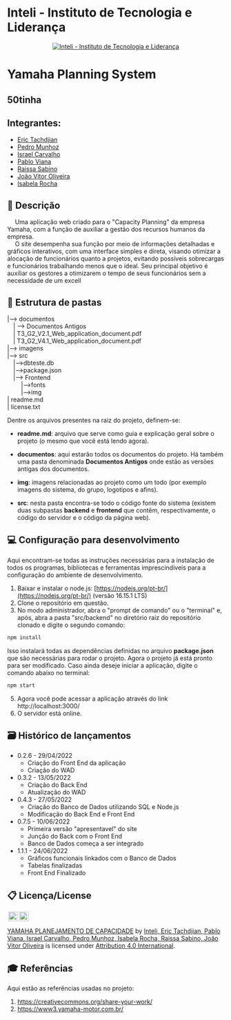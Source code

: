 # Inteli - Instituto de Tecnologia e Liderança 

<p align="center">
<a href= "https://www.inteli.edu.br/"><img src="https://www.inteli.edu.br/wp-content/uploads/2021/08/20172028/marca_1-2.png" alt="Inteli - Instituto de Tecnologia e Liderança" border="0"></a>
</p>

# Yamaha Planning System

## 50tinha

## Integrantes: 
- <a href="https://www.linkedin.com/in/eric-tachdjian/">Eric Tachdjian</a>
- <a href="https://www.linkedin.com/in/pedromunhozsouza">Pedro Munhoz</a>
- <a href="https://www.linkedin.com/in/israel-carvalho-706133241/">Israel Carvalho</a> 
- <a href="https://www.linkedin.com/in/pablo-ruan-lana-viana-b0818b1a6/">Pablo Viana</a> 
- <a href="https://www.linkedin.com/in/raissa-sabino-2a00a11b1/">Raissa Sabino</a>
- <a href="https://www.linkedin.com/in/jv-oliveira-rodrigues/">João Vitor Oliveira</a> 
- <a href="https://www.linkedin.com/in/isabela-amado-da-rocha-0314b4237/">Isabela Rocha</a>

## 📝 Descrição
  &emsp;  Uma aplicação web criado para o "Capacity Planning" da empresa Yamaha, com a função de auxiliar a gestão dos recursos humanos da empresa.<br>
   &emsp; O site desempenha sua função por meio de informações detalhadas e gráficos interativos, com uma interface simples e direta, visando otimizar a alocação de funcionários quanto a projetos, evitando possíveis sobrecargas e funcionários trabalhando menos que o ideal. Seu principal objetivo é auxiliar os gestores a otimizarem o tempo de seus funcionários sem a necessidade de um excell


## 📁 Estrutura de pastas

|--> documentos<br>
  &emsp;| --> Documentos Antigos<br>
  &emsp;| T3_G2_V2.1_Web_application_document.pdf<br>
  &emsp;| T3_G2_V4.1_Web_application_document.pdf<br>
|--> imagens<br>
|--> src<br>
  &emsp;|-->dbteste.db<br>
  &emsp;|-->package.json<br>
  &emsp;|--> Frontend<br>
  &emsp; &emsp;|-->fonts<br>
  &emsp; &emsp;|-->img<br>
| readme.md<br>
| license.txt<br>

Dentre os arquivos presentes na raiz do projeto, definem-se:

- <b>readme.md</b>: arquivo que serve como guia e explicação geral sobre o projeto (o mesmo que você está lendo agora).

- <b>documentos</b>: aqui estarão todos os documentos do projeto. Há também uma pasta denominada <b>Documentos Antigos</b> onde estão as versões antigas dos documentos</b>.

- <b>img</b>: imagens relacionadas ao projeto como um todo (por exemplo imagens do sistema, do grupo, logotipos e afins).

- <b>src</b>: nesta pasta encontra-se todo o código fonte do sistema (existem duas subpastas <b>backend</b> e <b>frontend</b> que contêm, respectivamente, o código do servidor e o código da página web).

## 💻 Configuração para desenvolvimento

Aqui encontram-se todas as instruções necessárias para a instalação de todos os programas, bibliotecas e ferramentas imprescindíveis para a configuração do ambiente de desenvolvimento.

1.  Baixar e instalar o node.js:  [https://nodejs.org/pt-br/](https://nodejs.org/pt-br/) (versão 16.15.1 LTS)
2. Clone o repositório em questão.
3.  No modo administrador, abra o "prompt de comando" ou o "terminal" e, após,  abra a pasta "src/backend" no diretório raiz do repositório clonado e digite o segundo comando:

```sh
npm install
```

Isso instalará todas as dependências definidas no arquivo <b>package.json</b> que são necessárias para rodar o projeto. Agora o projeto já está pronto para ser modificado. Caso ainda deseje iniciar a aplicação, digite o comando abaixo no terminal:

```sh
npm start
```
5. Agora você pode acessar a aplicação através do link http://localhost:3000/
6. O servidor está online.



## 🗃 Histórico de lançamentos

* 0.2.6 - 29/04/2022
    * Criação do Front End da aplicação
    * Criação do WAD
* 0.3.2 - 13/05/2022
    * Criação do Back End
    * Atualização do WAD
* 0.4.3 - 27/05/2022
    * Criação do Banco de Dados utilizando SQL e Node.js
    * Modificação do Back End e Front End
* 0.7.5 - 10/06/2022
    * Primeira versão "apresentavel" do site
    * Junção do Back com o Front End
    * Banco de Dados começa a ser integrado
* 1.1.1 - 24/06/2022
    * Gráficos funcionais linkados com o Banco de Dados
    * Tabelas finalizadas
    * Front End Finalizado

## 📋 Licença/License

<img style="height:22px!important;margin-left:3px;vertical-align:text-bottom;" src="https://mirrors.creativecommons.org/presskit/icons/cc.svg?ref=chooser-v1"><img style="height:22px!important;margin-left:3px;vertical-align:text-bottom;" src="https://mirrors.creativecommons.org/presskit/icons/by.svg?ref=chooser-v1"><p xmlns:cc="http://creativecommons.org/ns#" xmlns:dct="http://purl.org/dc/terms/"><a property="dct:title" rel="cc:attributionURL" href="https://github.com/Spidus/Teste_Final_1">YAMAHA PLANEJAMENTO DE CAPACIDADE</a> by <a rel="cc:attributionURL dct:creator" property="cc:attributionName" href="https://www.yggbrasil.com.br/vr">Inteli, Eric Tachdjian, Pablo Viana, Israel Carvalho, Pedro Munhoz, Isabela Rocha, Raissa Sabino, João Vitor Oliveira</a> is licensed under <a href="http://creativecommons.org/licenses/by/4.0/?ref=chooser-v1" target="_blank" rel="license noopener noreferrer" style="display:inline-block;">Attribution 4.0 International</a>.</p>

## 🎓 Referências

Aqui estão as referências usadas no projeto:

1. <https://creativecommons.org/share-your-work/>
2. <https://www3.yamaha-motor.com.br/>
